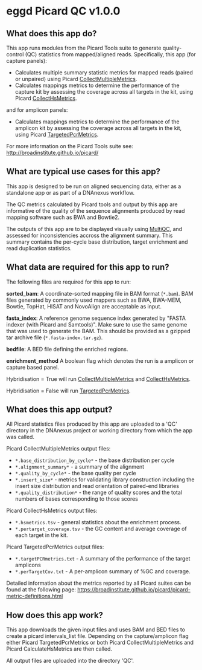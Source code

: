 # eggd Picard QC v1.0.0
## What does this app do?
This app runs modules from the Picard Tools suite to generate quality-control (QC) statistics from mapped/aligned reads. Specifically, this app (for capture panels):
* Calculates multiple summary statistic metrics for mapped reads (paired or unpaired) using Picard [CollectMultipleMetrics](https://broadinstitute.github.io/picard/command-line-overview.html#CollectMultipleMetrics).
* Calculates mappings metrics to determine the performance of the capture kit by assessing the coverage across all targets in the kit, using Picard [CollectHsMetrics](https://broadinstitute.github.io/picard/command-line-overview.html#CollectHsMetrics).

and for amplicon panels:
* Calculates mappings metrics to determine the performance of the amplicon kit by assessing the coverage across all targets in the kit, using Picard [TargetedPcrMetrics](https://broadinstitute.github.io/picard/command-line-overview.html#TargetedPcrMetrics).

For more information on the Picard Tools suite see: http://broadinstitute.github.io/picard/

## What are typical use cases for this app?
This app is designed to be run on aligned sequencing data, either as a standalone app or as part of a DNAnexus workflow.  

The QC metrics calculated by Picard tools and output by this app are informative of the quality of the sequence alignments produced by read mapping software such as BWA and Bowtie2.

The outputs of this app are to be displayed visually using [MultiQC](http://multiqc.info/), and assessed for inconsistencies accross the alignment summary. This summary contains the per-cycle base distribution, target enrichment and read duplication statistics.

## What data are required for this app to run?
The following files are required for this app to run:

**sorted_bam**:
A coordinate-sorted mapping file in BAM format (`*.bam`). BAM files generated by commonly used mappers such as BWA, BWA-MEM, Bowtie, TopHat, HISAT and NovoAlign are acceptable as input. 

**fasta_index**:
A reference genome sequence index generated by "FASTA indexer (with Picard and Samtools)". Make sure to use the same genome that was used to generate the BAM. This should be provided as a gzipped tar archive file (`*.fasta-index.tar.gz`).

**bedfile**:
A BED file defining the enriched regions.

**enrichment_method**
A boolean flag which denotes the run is a amplicon or capture based panel. 

Hybridisation = True will run [CollectMultipleMetrics](https://broadinstitute.github.io/picard/command-line-overview.html#CollectMultipleMetrics) and [CollectHsMetrics](https://broadinstitute.github.io/picard/command-line-overview.html#CollectHsMetrics). 

Hybridisation = False will run [TargetedPcrMetrics](https://broadinstitute.github.io/picard/command-line-overview.html#TargetedPcrMetrics).

## What does this app output?
All Picard statistics files produced by this app are uploaded to a 'QC' directory in the DNAnexus project or working directory from which the app was called.

Picard CollectMultipleMetrics output files:
* `*.base_distribution_by_cycle*` - the base distribution per cycle
* `*.alignment_summary*` - a summary of the alignment
* `*.quality_by_cycle*` - the base quality per cycle
* `*.insert_size*` - metrics for validating library construction including the insert size distribution and read orientation of paired-end libraries
* `*.quality_distribution*` - the range of quality scores and the total numbers of bases corresponding to those scores

Picard CollectHsMetrics output files:
* `*.hsmetrics.tsv` - general statistics about the enrichment process. 
* `*.pertarget_coverage.tsv` - the GC content and average coverage of each target in the kit.

Picard TargetedPcrMetrics output files:
* `*.targetPCRmetrics.txt` - A summary of the performance of the target amplicons
* `*.perTargetCov.txt` - A per-amplicon summary of %GC and coverage.


Detailed information about the metrics reported by all Picard suites can be found at the following page:
https://broadinstitute.github.io/picard/picard-metric-definitions.html

## How does this app work?
This app downloads the given input files and uses BAM and BED files to create a picard intervals_list file. 
Depending on the capture/amplicon flag either Picard TargetedPcrMetrics or both Picard CollectMultipleMetrics and Picard CalculateHsMetrics are then called. 

All output files are uploaded into the directory 'QC'.
